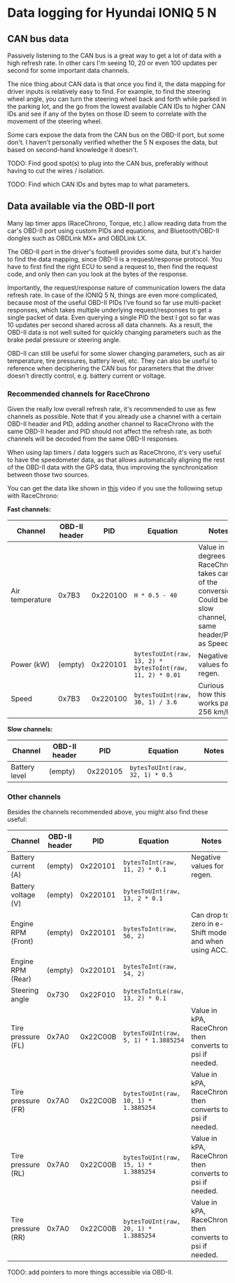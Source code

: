 # Data logging for Hyundai IONIQ 5 N

## CAN bus data

Passively listening to the CAN bus is a great way to get a lot of data with a high refresh rate.
In other cars I'm seeing 10, 20 or even 100 updates per second for some important data channels.

The nice thing about CAN data is that once you find it, the data mapping for driver inputs is
relatively easy to find. For example, to find the steering wheel angle, you can turn the steering
wheel back and forth while parked in the parking lot, and the go from the lowest available CAN IDs
to higher CAN IDs and see if any of the bytes on those ID seem to correlate with the movement of the
steering wheel.

Some cars expose the data from the CAN bus on the OBD-II port, but some don't. I haven't personally
verified whether the 5 N exposes the data, but based on second-hand knowledge it doesn't.


TODO: Find good spot(s) to plug into the CAN bus, preferably without having to cut the wires / isolation.

TODO: Find which CAN IDs and bytes map to what parameters.

## Data available via the OBD-II port

Many lap timer apps (RaceChrono, Torque, etc.) allow reading data from the car's OBD-II port using
custom PIDs and equations, and Bluetooth/OBD-II dongles such as OBDLink MX+ and OBDLink LX.

The OBD-II port in the driver's footwell provides some data, but it's harder to find the data
mapping, since OBD-II is a request/response protocol. You have to first find the right ECU to send a
request to, then find the request code, and only then can you look at the bytes of the response.

Importantly, the request/response nature of communication lowers the data refresh rate. In case of
the IONIQ 5 N, things are even more complicated, because most of the useful OBD-II PIDs I've found
so far use multi-packet responses, which takes multiple underlying request/responses to get a single
packet of data. Even querying a single PID the best I got so far was 10 updates per second shared
across all data channels. As a result, the OBD-II data is not well suited for quickly changing
parameters such as the brake pedal pressure or steering angle.

OBD-II can still be useful for some slower changing parameters, such as air temperature, tire
pressures, battery level, etc. They can also be useful to reference when deciphering the CAN bus for
parameters that the driver doesn't directly control, e.g. battery current or voltage.

### Recommended channels for RaceChrono

Given the really low overall refresh rate, it's recommended to use as few channels as possible.
Note that if you already use a channel with a certain OBD-II header and PID, adding another channel
to RaceChrono with the same OBD-II header and PID should not affect the refresh rate, as both
channels will be decoded from the same OBD-II responses.

When using lap timers / data loggers such as RaceChrono, it's very useful to have the speedometer
data, as that allows automatically aligning the rest of the OBD-II data with the GPS data, thus
improving the synchronization between those two sources.

You can get the data like shown in [this](https://www.youtube.com/watch?v=v7Y9Sffpea4) video
if you use the following setup with RaceChrono:

**Fast channels:**

Channel | OBD-II header | PID      | Equation | Notes
------- | ------------- | -------- | -------- | -----
Air temperature | 0x7B3 | 0x220100 | `H * 0.5 - 40` | Value in degrees C, RaceChrono takes care of the conversion. Could be a slow channel, but same header/PID as Speed.
Power (kW) | (empty)    | 0x220101 | `bytesToUInt(raw, 13, 2) * bytesToInt(raw, 11, 2) * 0.01` | Negative values for regen.
Speed   | 0x7B3         | 0x220100 | `bytesToUInt(raw, 30, 1) / 3.6` | Curious how this works past 256 km/h :)

**Slow channels:**

Channel | OBD-II header | PID      | Equation | Notes
------- | ------------- | -------- | -------- | -----
Battery level | (empty) | 0x220105 | `bytesToUInt(raw, 32, 1) * 0.5` |

### Other channels

Besides the channels recommended above, you might also find these useful:

Channel | OBD-II header | PID      | Equation | Notes
------- | ------------- | -------- | -------- | -----
Battery current (A) | (empty) | 0x220101 | `bytesToInt(raw, 11, 2) * 0.1` | Negative values for regen.
Battery voltage (V) | (empty) | 0x220101 | `bytesToUInt(raw, 13, 2 * 0.1` |
Engine RPM (Front) | (empty) | 0x220101 | `bytesToInt(raw, 56, 2)` | Can drop to zero in e-Shift mode and when using ACC.
Engine RPM (Rear) | (empty) | 0x220101 | `bytesToInt(raw, 54, 2)` |
Steering angle | 0x730 | 0x22F010 | `bytesToIntLe(raw, 13, 2) * 0.1` |
Tire pressure (FL) | 0x7A0 | 0x22C00B | `bytesToUInt(raw, 5, 1) * 1.3885254` | Value in kPA, RaceChrono then converts to psi if needed.
Tire pressure (FR) | 0x7A0 | 0x22C00B | `bytesToUInt(raw, 10, 1) * 1.3885254` | Value in kPA, RaceChrono then converts to psi if needed.
Tire pressure (RL) | 0x7A0 | 0x22C00B | `bytesToUInt(raw, 15, 1) * 1.3885254` | Value in kPA, RaceChrono then converts to psi if needed.
Tire pressure (RR) | 0x7A0 | 0x22C00B | `bytesToUInt(raw, 20, 1) * 1.3885254` | Value in kPA, RaceChrono then converts to psi if needed.

TODO: add pointers to more things accessible via OBD-II.

